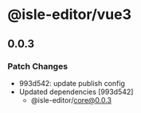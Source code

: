 # @isle-editor/vue3

## 0.0.3

### Patch Changes

- 993d542: update publish config
- Updated dependencies [993d542]
  - @isle-editor/core@0.0.3
